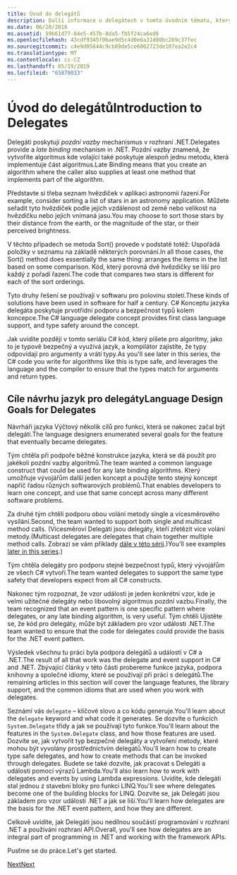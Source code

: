 ```yaml
---
title: Úvod do delegátů
description: Další informace o delegátech v tomto úvodním tématu, který představuje základní koncepty a popisuje cíle návrhu jazyk pro delegáty.
ms.date: 06/20/2016
ms.assetid: 59b61d77-84e5-457b-8da5-fb5f24ca6ed6
ms.openlocfilehash: 43cdf9345f0bae9d5c4d0e6a31d80bc269c37fec
ms.sourcegitcommit: c4e9d05644c9cb89de5ce6002723de107ea2e2c4
ms.translationtype: MT
ms.contentlocale: cs-CZ
ms.lasthandoff: 05/19/2019
ms.locfileid: "65879033"
---
```

# <a name="introduction-to-delegates"></a><span data-ttu-id="10b1e-103">Úvod do delegátů</span><span class="sxs-lookup"><span data-stu-id="10b1e-103">Introduction to Delegates</span></span>

<span data-ttu-id="10b1e-104">Delegáti poskytují *pozdní vazby* mechanismus v rozhraní .NET.</span><span class="sxs-lookup"><span data-stu-id="10b1e-104">Delegates provide a *late binding* mechanism in .NET.</span></span> <span data-ttu-id="10b1e-105">Pozdní vazby znamená, že vytvoříte algoritmus kde volající také poskytuje alespoň jednu metodu, která implementuje část algoritmus.</span><span class="sxs-lookup"><span data-stu-id="10b1e-105">Late Binding means that you create an algorithm where the caller also supplies at least one method that implements part of the algorithm.</span></span>

<span data-ttu-id="10b1e-106">Představte si třeba seznam hvězdiček v aplikaci astronomii řazení.</span><span class="sxs-lookup"><span data-stu-id="10b1e-106">For example, consider sorting a list of stars in an astronomy application.</span></span>
<span data-ttu-id="10b1e-107">Můžete seřadit tyto hvězdiček podle jejich vzdálenost od země nebo velikost na hvězdičku nebo jejich vnímaná jasu.</span><span class="sxs-lookup"><span data-stu-id="10b1e-107">You may choose to sort those stars by their distance from the earth, or the magnitude of the star, or their perceived brightness.</span></span>

<span data-ttu-id="10b1e-108">V těchto případech se metoda Sort() provede v podstatě totéž: Uspořádá položky v seznamu na základě některých porovnání.</span><span class="sxs-lookup"><span data-stu-id="10b1e-108">In all those cases, the Sort() method does essentially the same thing: arranges the items in the list based on some comparison.</span></span> <span data-ttu-id="10b1e-109">Kód, který porovná dvě hvězdičky se liší pro každý z pořadí řazení.</span><span class="sxs-lookup"><span data-stu-id="10b1e-109">The code that compares two stars is different for each of the sort orderings.</span></span>

<span data-ttu-id="10b1e-110">Tyto druhy řešení se používají v softwaru pro polovinu století.</span><span class="sxs-lookup"><span data-stu-id="10b1e-110">These kinds of solutions have been used in software for half a century.</span></span>
<span data-ttu-id="10b1e-111">C# Konceptu jazyka delegáta poskytuje prvotřídní podporu a bezpečnost typů kolem koncepce.</span><span class="sxs-lookup"><span data-stu-id="10b1e-111">The C# language delegate concept provides first class language support, and type safety around the concept.</span></span>

<span data-ttu-id="10b1e-112">Jak uvidíte později v tomto seriálu C# kód, který píšete pro algoritmy, jako to je typově bezpečný a využívá jazyk, a kompilátor zajistíte, že typy odpovídají pro argumenty a vrátí typy.</span><span class="sxs-lookup"><span data-stu-id="10b1e-112">As you'll see later in this series, the C# code you write for algorithms like this is type safe, and leverages the language and the compiler to ensure that the types match for arguments and return types.</span></span>

## <a name="language-design-goals-for-delegates"></a><span data-ttu-id="10b1e-113">Cíle návrhu jazyk pro delegáty</span><span class="sxs-lookup"><span data-stu-id="10b1e-113">Language Design Goals for Delegates</span></span>

<span data-ttu-id="10b1e-114">Návrháři jazyka Výčtový několik cílů pro funkci, která se nakonec začal být delegáti.</span><span class="sxs-lookup"><span data-stu-id="10b1e-114">The language designers enumerated several goals for the feature that eventually became delegates.</span></span>

<span data-ttu-id="10b1e-115">Tým chtěla při podpoře běžné konstrukce jazyka, která se dá použít pro jakékoli pozdní vazby algoritmů.</span><span class="sxs-lookup"><span data-stu-id="10b1e-115">The team wanted a common language construct that could be used for any late binding algorithms.</span></span> <span data-ttu-id="10b1e-116">Který umožňuje vývojářům další jeden koncept a použijte tento stejný koncept napříč řadou různých softwarových problémů.</span><span class="sxs-lookup"><span data-stu-id="10b1e-116">That enables developers to learn one concept, and use that same concept across many different software problems.</span></span>

<span data-ttu-id="10b1e-117">Za druhé tým chtěli podporu obou volání metody single a vícesměrového vysílání.</span><span class="sxs-lookup"><span data-stu-id="10b1e-117">Second, the team wanted to support both single and multicast method calls.</span></span> <span data-ttu-id="10b1e-118">(Vícesměroví Delegáti jsou delegáty, kteří zřetězit více volání metody.</span><span class="sxs-lookup"><span data-stu-id="10b1e-118">(Multicast delegates are delegates that chain together multiple method calls.</span></span> <span data-ttu-id="10b1e-119">Zobrazí se vám příklady [dále v této sérii](delegate-class.md).)</span><span class="sxs-lookup"><span data-stu-id="10b1e-119">You'll see examples [later in this series](delegate-class.md).)</span></span> 

<span data-ttu-id="10b1e-120">Tým chtěla delegáty pro podporu stejné bezpečnost typů, který vývojářům ze všech C# vytvoří.</span><span class="sxs-lookup"><span data-stu-id="10b1e-120">The team wanted delegates to support the same type safety that developers expect from all C# constructs.</span></span> 

<span data-ttu-id="10b1e-121">Nakonec tým rozpoznat, že vzor události je jeden konkrétní vzor, kde je velmi užitečné delegáty nebo libovolný algoritmus pozdní vazbu.</span><span class="sxs-lookup"><span data-stu-id="10b1e-121">Finally, the team recognized that an event pattern is one specific pattern where delegates, or any late binding algorithm, is very useful.</span></span> <span data-ttu-id="10b1e-122">Tým chtěli Ujistěte se, že kód pro delegáty, může být základem pro vzor události .NET.</span><span class="sxs-lookup"><span data-stu-id="10b1e-122">The team wanted to ensure that the code for delegates could provide the basis for the .NET event pattern.</span></span>

<span data-ttu-id="10b1e-123">Výsledek všechnu tu práci byla podpora delegátů a událostí v C# a .NET.</span><span class="sxs-lookup"><span data-stu-id="10b1e-123">The result of all that work was the delegate and event support in C# and .NET.</span></span> <span data-ttu-id="10b1e-124">Zbývající články v této části probereme funkce jazyka, podpora knihovny a společné idiomy, které se používají při práci s delegátů.</span><span class="sxs-lookup"><span data-stu-id="10b1e-124">The remaining articles in this section will cover the language features, the library support, and the common idioms that are used when you work with delegates.</span></span>

<span data-ttu-id="10b1e-125">Seznámí vás `delegate` – klíčové slovo a co kódu generuje.</span><span class="sxs-lookup"><span data-stu-id="10b1e-125">You'll learn about the `delegate` keyword and what code it generates.</span></span> <span data-ttu-id="10b1e-126">Se dozvíte o funkcích `System.Delegate` třídy a jak se používají tyto funkce.</span><span class="sxs-lookup"><span data-stu-id="10b1e-126">You'll learn about the features in the `System.Delegate` class, and how those features are used.</span></span> <span data-ttu-id="10b1e-127">Dozvíte se, jak vytvořit typ bezpečné delegáty a vytvoření metody, které mohou být vyvolány prostřednictvím delegátů.</span><span class="sxs-lookup"><span data-stu-id="10b1e-127">You'll learn how to create type safe delegates, and how to create methods that can be invoked through delegates.</span></span> <span data-ttu-id="10b1e-128">Budete se také dozvíte, jak pracovat s Delegáti a události pomocí výrazů Lambda.</span><span class="sxs-lookup"><span data-stu-id="10b1e-128">You'll also learn how to work with delegates and events by using Lambda expressions.</span></span> <span data-ttu-id="10b1e-129">Uvidíte, kde delegáti stal jednou z stavební bloky pro funkci LINQ.</span><span class="sxs-lookup"><span data-stu-id="10b1e-129">You'll see where delegates become one of the building blocks for LINQ.</span></span> <span data-ttu-id="10b1e-130">Dozvíte se, jak Delegáti jsou základem pro vzor události .NET a jak se liší.</span><span class="sxs-lookup"><span data-stu-id="10b1e-130">You'll learn how delegates are the basis for the .NET event pattern, and how they are different.</span></span>

<span data-ttu-id="10b1e-131">Celkově uvidíte, jak Delegáti jsou nedílnou součástí programování v rozhraní .NET a používání rozhraní API.</span><span class="sxs-lookup"><span data-stu-id="10b1e-131">Overall, you'll see how delegates are an integral part of programming in .NET and working with the framework APIs.</span></span>

<span data-ttu-id="10b1e-132">Pusťme se do práce.</span><span class="sxs-lookup"><span data-stu-id="10b1e-132">Let's get started.</span></span>

[<span data-ttu-id="10b1e-133">Next</span><span class="sxs-lookup"><span data-stu-id="10b1e-133">Next</span></span>](delegate-class.md)
